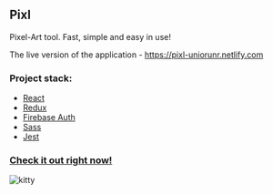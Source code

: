 ## Pixl
Pixel-Art tool. Fast, simple and easy in use!

The live version of the application - https://pixl-uniorunr.netlify.com

### Project stack:
- [React](https://reactjs.org/)
- [Redux](https://redux.js.org/)
- [Firebase Auth](https://firebase.google.com/products/auth/)
- [Sass](https://sass-lang.com/)
- [Jest](https://jestjs.io/en/)

### [Check it out right now!](https://pixl-uniorunr.netlify.com)

![kitty](https://user-images.githubusercontent.com/33601725/61875035-4b8a4580-aed9-11e9-8bac-5403ab419732.gif)

